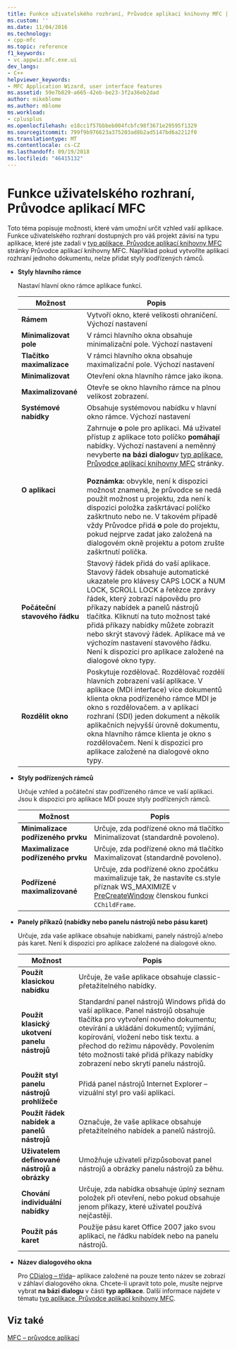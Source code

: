 ```yaml
---
title: Funkce uživatelského rozhraní, Průvodce aplikací knihovny MFC | Dokumentace Microsoftu
ms.custom: ''
ms.date: 11/04/2016
ms.technology:
- cpp-mfc
ms.topic: reference
f1_keywords:
- vc.appwiz.mfc.exe.ui
dev_langs:
- C++
helpviewer_keywords:
- MFC Application Wizard, user interface features
ms.assetid: 59e7b829-a665-42eb-be23-3f2a36eb2dad
author: mikeblome
ms.author: mblome
ms.workload:
- cplusplus
ms.openlocfilehash: e18cc1f57bbbeb004fcbfc98f3671e29595f1329
ms.sourcegitcommit: 799f9b976623a375203ad8b2ad5147bd6a2212f0
ms.translationtype: MT
ms.contentlocale: cs-CZ
ms.lasthandoff: 09/19/2018
ms.locfileid: "46415132"
---
```

# <a name="user-interface-features-mfc-application-wizard"></a>Funkce uživatelského rozhraní, Průvodce aplikací MFC

Toto téma popisuje možnosti, které vám umožní určit vzhled vaší aplikace. Funkce uživatelského rozhraní dostupných pro váš projekt závisí na typu aplikace, které jste zadali v [typ aplikace, Průvodce aplikací knihovny MFC](../../mfc/reference/application-type-mfc-application-wizard.md) stránky Průvodce aplikací knihovny MFC. Například pokud vytvoříte aplikaci rozhraní jednoho dokumentu, nelze přidat styly podřízených rámců.

- **Styly hlavního rámce**

   Nastaví hlavní okno rámce aplikace funkcí.

   |Možnost|Popis|
   |------------|-----------------|
   |**Rámem**|Vytvoří okno, které velikosti ohraničení. Výchozí nastavení|
   |**Minimalizovat pole**|V rámci hlavního okna obsahuje minimalizační pole. Výchozí nastavení|
   |**Tlačítko maximalizace**|V rámci hlavního okna obsahuje maximalizační pole. Výchozí nastavení|
   |**Minimalizovat**|Otevření okna hlavního rámce jako ikona.|
   |**Maximalizované**|Otevře se okno hlavního rámce na plnou velikost zobrazení.|
   |**Systémové nabídky**|Obsahuje systémovou nabídku v hlavní okno rámce. Výchozí nastavení|
   |**O aplikaci**|Zahrnuje **o** pole pro aplikaci. Má uživatel přístup z aplikace toto políčko **pomáhají** nabídky. Výchozí nastavení a neměnný nevyberte **na bázi dialogu**v [typ aplikace, Průvodce aplikací knihovny MFC](../../mfc/reference/application-type-mfc-application-wizard.md) stránky.<br /><br /> **Poznámka:** obvykle, není k dispozici možnost znamená, že průvodce se nedá použít možnost u projektu, zda není k dispozici položka zaškrtávací políčko zaškrtnuto nebo ne. V takovém případě vždy Průvodce přidá **o** pole do projektu, pokud nejprve zadat jako založená na dialogovém okně projektu a potom zrušte zaškrtnutí políčka.|
   |**Počáteční stavového řádku**|Stavový řádek přidá do vaší aplikace. Stavový řádek obsahuje automatické ukazatele pro klávesy CAPS LOCK a NUM LOCK, SCROLL LOCK a řetězce zprávy řádek, který zobrazí nápovědu pro příkazy nabídek a panelů nástrojů tlačítka. Kliknutí na tuto možnost také přidá příkazy nabídky můžete zobrazit nebo skrýt stavový řádek. Aplikace má ve výchozím nastavení stavového řádku. Není k dispozici pro aplikace založené na dialogové okno typy.|
   |**Rozdělit okno**|Poskytuje rozdělovač. Rozdělovač rozdělí hlavních zobrazení vaší aplikace. V aplikace (MDI interface) více dokumentů klienta okna podřízeného rámce MDI je okno s rozdělovačem. a v aplikaci rozhraní (SDI) jeden dokument a několik aplikačních nejvyšší úrovně dokumentu, okna hlavního rámce klienta je okno s rozdělovačem. Není k dispozici pro aplikace založené na dialogové okno typy.|

- **Styly podřízených rámců**

   Určuje vzhled a počáteční stav podřízeného rámce ve vaší aplikaci. Jsou k dispozici pro aplikace MDI pouze styly podřízených rámců.

   |Možnost|Popis|
   |------------|-----------------|
   |**Minimalizace podřízeného prvku**|Určuje, zda podřízené okno má tlačítko Minimalizovat (standardně povoleno).|
   |**Maximalizace podřízeného prvku**|Určuje, zda podřízené okno má tlačítko Maximalizovat (standardně povoleno).|
   |**Podřízené maximalizované**|Určuje, zda podřízené okno zpočátku maximalizuje tak, že nastavíte cs.style příznak WS_MAXIMIZE v [PreCreateWindow](../../mfc/reference/cwnd-class.md#precreatewindow) členskou funkci `CChildFrame`.|

- **Panely příkazů (nabídky nebo panelu nástrojů nebo pásu karet)**

   Určuje, zda vaše aplikace obsahuje nabídkami, panely nástrojů a/nebo pás karet. Není k dispozici pro aplikace založené na dialogové okno.

   |Možnost|Popis|
   |------------|-----------------|
   |**Použít klasickou nabídku**|Určuje, že vaše aplikace obsahuje classic-přetažitelného nabídky.|
   |**Použít klasický ukotvení panelu nástrojů**|Standardní panel nástrojů Windows přidá do vaší aplikace. Panel nástrojů obsahuje tlačítka pro vytvoření nového dokumentu; otevírání a ukládání dokumentů; vyjímání, kopírování, vložení nebo tisk textu. a přechod do režimu nápovědy. Povolením této možnosti také přidá příkazy nabídky zobrazení nebo skrytí panelu nástrojů.|
   |**Použít styl panelu nástrojů prohlížeče**|Přidá panel nástrojů Internet Explorer – vizuální styl pro vaši aplikaci.|
   |**Použít řádek nabídek a panelů nástrojů**|Označuje, že vaše aplikace obsahuje přetažitelného nabídek a panelů nástrojů.|
   |**Uživatelem definované nástrojů a obrázky**|Umožňuje uživateli přizpůsobovat panel nástrojů a obrázky panelu nástrojů za běhu.|
   |**Chování individuální nabídky**|Určuje, zda nabídka obsahuje úplný seznam položek při otevření, nebo pokud obsahuje jenom příkazy, které uživatel používá nejčastěji.|
   |**Použít pás karet**|Použije pásu karet Office 2007 jako svou aplikaci, ne řádku nabídek nebo na panelu nástrojů.|

- **Název dialogového okna**

   Pro [CDialog – třída](../../mfc/reference/cdialog-class.md)– aplikace založené na pouze tento název se zobrazí v záhlaví dialogového okna. Chcete-li upravit toto pole, musíte nejprve vybrat **na bázi dialogu** v části **typ aplikace**. Další informace najdete v tématu [typ aplikace, Průvodce aplikací knihovny MFC](../../mfc/reference/application-type-mfc-application-wizard.md).

## <a name="see-also"></a>Viz také

[MFC – průvodce aplikací](../../mfc/reference/mfc-application-wizard.md)

